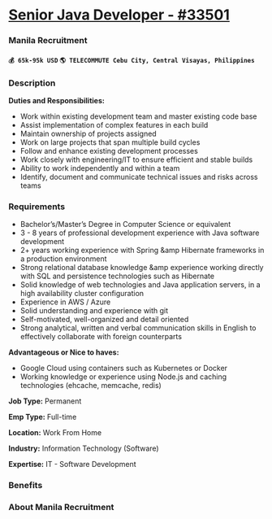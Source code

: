 # [Senior Java Developer - #33501](https://www.remotewlb.com/apply/senior-java-developer-33501)  
### Manila Recruitment  
#### `💰 65k-95k USD` `🌎 TELECOMMUTE Cebu City, Central Visayas, Philippines`  

### **Description**

 **Duties and Responsibilities:**

  * Work within existing development team and master existing code base
  * Assist implementation of complex features in each build
  * Maintain ownership of projects assigned
  * Work on large projects that span multiple build cycles
  * Follow and enhance existing development processes
  * Work closely with engineering/IT to ensure efficient and stable builds
  * Ability to work independently and within a team
  * Identify, document and communicate technical issues and risks across teams

### **Requirements**

  * Bachelor’s/Master’s Degree in Computer Science or equivalent
  * 3 - 8 years of professional development experience with Java software development
  * 2+ years working experience with Spring &amp Hibernate frameworks in a production environment
  * Strong relational database knowledge &amp experience working directly with SQL and persistence technologies such as Hibernate
  * Solid knowledge of web technologies and Java application servers, in a high availability cluster configuration
  * Experience in AWS / Azure 
  * Solid understanding and experience with git
  * Self-motivated, well-organized and detail oriented
  * Strong analytical, written and verbal communication skills in English to effectively collaborate with foreign counterparts

**Advantageous or Nice to haves:**

  * Google Cloud using containers such as Kubernetes or Docker 
  * Working knowledge or experience using Node.js and caching technologies (ehcache, memcache, redis) 

**Job Type:** Permanent

 **Emp Type:** Full-time

 **Location:** Work From Home

 **Industry:** Information Technology (Software)

 **Expertise:** IT - Software Development

###  **Benefits**

###  **About Manila Recruitment**

